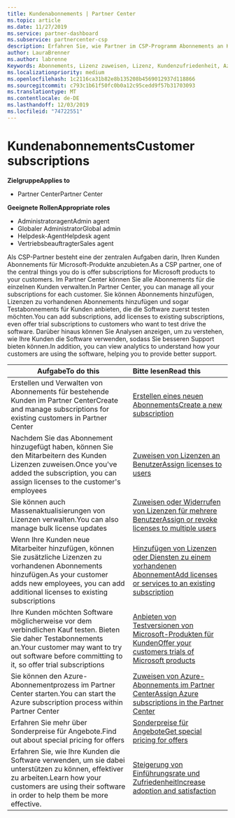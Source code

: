 ```yaml
---
title: Kundenabonnements | Partner Center
ms.topic: article
ms.date: 11/27/2019
ms.service: partner-dashboard
ms.subservice: partnercenter-csp
description: Erfahren Sie, wie Partner im CSP-Programm Abonnements an Kunden verkaufen und über Partner Center verwalten können.
author: LauraBrenner
ms.author: labrenne
Keywords: Abonnements, Lizenz zuweisen, Lizenz, Kundenzufriedenheit, Azure-Abonnements
ms.localizationpriority: medium
ms.openlocfilehash: 1c2116ca31b82e8b135208b4569012937d118866
ms.sourcegitcommit: c793c1b61f50fc0b0a12c95cedd9f57b31703093
ms.translationtype: MT
ms.contentlocale: de-DE
ms.lasthandoff: 12/03/2019
ms.locfileid: "74722551"
---
```

# <a name="customer-subscriptions"></a><span data-ttu-id="5ab5a-104">Kundenabonnements</span><span class="sxs-lookup"><span data-stu-id="5ab5a-104">Customer subscriptions</span></span>

<span data-ttu-id="5ab5a-105">**Zielgruppe**</span><span class="sxs-lookup"><span data-stu-id="5ab5a-105">**Applies to**</span></span>

-  <span data-ttu-id="5ab5a-106">Partner Center</span><span class="sxs-lookup"><span data-stu-id="5ab5a-106">Partner Center</span></span>

<span data-ttu-id="5ab5a-107">**Geeignete Rollen**</span><span class="sxs-lookup"><span data-stu-id="5ab5a-107">**Appropriate roles**</span></span>

- <span data-ttu-id="5ab5a-108">Administratoragent</span><span class="sxs-lookup"><span data-stu-id="5ab5a-108">Admin agent</span></span>
- <span data-ttu-id="5ab5a-109">Globaler Administrator</span><span class="sxs-lookup"><span data-stu-id="5ab5a-109">Global admin</span></span>
- <span data-ttu-id="5ab5a-110">Helpdesk-Agent</span><span class="sxs-lookup"><span data-stu-id="5ab5a-110">Helpdesk agent</span></span>
- <span data-ttu-id="5ab5a-111">Vertriebsbeauftragter</span><span class="sxs-lookup"><span data-stu-id="5ab5a-111">Sales agent</span></span>

<span data-ttu-id="5ab5a-112">Als CSP-Partner besteht eine der zentralen Aufgaben darin, Ihren Kunden Abonnements für Microsoft-Produkte anzubieten.</span><span class="sxs-lookup"><span data-stu-id="5ab5a-112">As a CSP partner, one of the central things you do is offer subscriptions for Microsoft products to your customers.</span></span> <span data-ttu-id="5ab5a-113">Im Partner Center können Sie alle Abonnements für die einzelnen Kunden verwalten.</span><span class="sxs-lookup"><span data-stu-id="5ab5a-113">In Partner Center, you can manage all your subscriptions for each customer.</span></span> <span data-ttu-id="5ab5a-114">Sie können Abonnements hinzufügen, Lizenzen zu vorhandenen Abonnements hinzufügen und sogar Testabonnements für Kunden anbieten, die die Software zuerst testen möchten.</span><span class="sxs-lookup"><span data-stu-id="5ab5a-114">You can add subscriptions, add licenses to existing subscriptions, even offer trial subscriptions to customers who want to test drive the software.</span></span> <span data-ttu-id="5ab5a-115">Darüber hinaus können Sie Analysen anzeigen, um zu verstehen, wie Ihre Kunden die Software verwenden, sodass Sie besseren Support bieten können.</span><span class="sxs-lookup"><span data-stu-id="5ab5a-115">In addition, you can view analytics to understand how your customers are using the software, helping you to provide better support.</span></span>

|<span data-ttu-id="5ab5a-116">**Aufgabe**</span><span class="sxs-lookup"><span data-stu-id="5ab5a-116">**To do this**</span></span>   |<span data-ttu-id="5ab5a-117">**Bitte lesen**</span><span class="sxs-lookup"><span data-stu-id="5ab5a-117">**Read this**</span></span>   |
|----------------------|:----------------------|
|<span data-ttu-id="5ab5a-118">Erstellen und Verwalten von Abonnements für bestehende Kunden im Partner Center</span><span class="sxs-lookup"><span data-stu-id="5ab5a-118">Create and manage subscriptions for existing customers in Partner Center</span></span>|[<span data-ttu-id="5ab5a-119">Erstellen eines neuen Abonnements</span><span class="sxs-lookup"><span data-stu-id="5ab5a-119">Create a new subscription</span></span>](create-a-new-subscription.md)|
|<span data-ttu-id="5ab5a-120">Nachdem Sie das Abonnement hinzugefügt haben, können Sie den Mitarbeitern des Kunden Lizenzen zuweisen.</span><span class="sxs-lookup"><span data-stu-id="5ab5a-120">Once you've added the subscription, you can assign licenses to the customer's employees</span></span>  |[<span data-ttu-id="5ab5a-121">Zuweisen von Lizenzen an Benutzer</span><span class="sxs-lookup"><span data-stu-id="5ab5a-121">Assign licenses to users</span></span>](assign-licenses-to-users.md)|
|<span data-ttu-id="5ab5a-122">Sie können auch Massenaktualisierungen von Lizenzen verwalten.</span><span class="sxs-lookup"><span data-stu-id="5ab5a-122">You can also manage bulk license updates</span></span>   |[<span data-ttu-id="5ab5a-123">Zuweisen oder Widerrufen von Lizenzen für mehrere Benutzer</span><span class="sxs-lookup"><span data-stu-id="5ab5a-123">Assign or revoke licenses to multiple users</span></span>](bulk-license-provisioning-for-multiple-users.md)|
|<span data-ttu-id="5ab5a-124">Wenn Ihre Kunden neue Mitarbeiter hinzufügen, können Sie zusätzliche Lizenzen zu vorhandenen Abonnements hinzufügen.</span><span class="sxs-lookup"><span data-stu-id="5ab5a-124">As your customer adds new employees, you can add additional licenses to existing subscriptions</span></span>   |[<span data-ttu-id="5ab5a-125">Hinzufügen von Lizenzen oder Diensten zu einem vorhandenen Abonnement</span><span class="sxs-lookup"><span data-stu-id="5ab5a-125">Add licenses or services to an existing subscription</span></span>](add-licenses-or-services-to-an-existing-subscription.md)|
|<span data-ttu-id="5ab5a-126">Ihre Kunden möchten Software möglicherweise vor dem verbindlichen Kauf testen. Bieten Sie daher Testabonnements an.</span><span class="sxs-lookup"><span data-stu-id="5ab5a-126">Your customer may want to try out software before committing to it, so offer trial subscriptions</span></span>    |[<span data-ttu-id="5ab5a-127">Anbieten von Testversionen von Microsoft-Produkten für Kunden</span><span class="sxs-lookup"><span data-stu-id="5ab5a-127">Offer your customers trials of Microsoft products</span></span>](offer-your-customers-trials-of-microsoft-products.md)|
|<span data-ttu-id="5ab5a-128">Sie können den Azure-Abonnementprozess im Partner Center starten.</span><span class="sxs-lookup"><span data-stu-id="5ab5a-128">You can start the Azure subscription process within Partner Center</span></span>   |[<span data-ttu-id="5ab5a-129">Zuweisen von Azure-Abonnements im Partner Center</span><span class="sxs-lookup"><span data-stu-id="5ab5a-129">Assign Azure subscriptions in the Partner Center</span></span>](assign-azure-subscriptions.md)|
|<span data-ttu-id="5ab5a-130">Erfahren Sie mehr über Sonderpreise für Angebote.</span><span class="sxs-lookup"><span data-stu-id="5ab5a-130">Find out about special pricing for offers</span></span>   |[<span data-ttu-id="5ab5a-131">Sonderpreise für Angebote</span><span class="sxs-lookup"><span data-stu-id="5ab5a-131">Get special pricing for offers</span></span>](get-special-pricing-for-offers.md)|
|<span data-ttu-id="5ab5a-132">Erfahren Sie, wie Ihre Kunden die Software verwenden, um sie dabei unterstützen zu können, effektiver zu arbeiten.</span><span class="sxs-lookup"><span data-stu-id="5ab5a-132">Learn how your customers are using their software in order to help them be more effective.</span></span>   | [<span data-ttu-id="5ab5a-133">Steigerung von Einführungsrate und Zufriedenheit</span><span class="sxs-lookup"><span data-stu-id="5ab5a-133">Increase adoption and satisfaction</span></span>](increasing-adoption-and-satisfaction.md)   | 

































 

 



